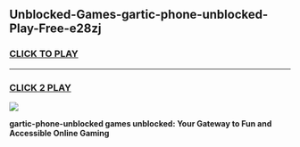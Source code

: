 
## Unblocked-Games-gartic-phone-unblocked-Play-Free-e28zj
<h3>
<a href="https://premium76.site?title=gartic-phone-unblocked&ref=18A1">CLICK TO PLAY</a></h3>
<hr>

<h3>
<a href="https://premium76.site?title=gartic-phone-unblocked&ref=18A1">CLICK 2 PLAY</a>
  
</h3>

<a href="https://premium76.site?title=gartic-phone-unblocked&ref=18A1"><img src="https://clearcache.store/games.png"></a>


**gartic-phone-unblocked games unblocked: Your Gateway to Fun and Accessible Online Gaming**
